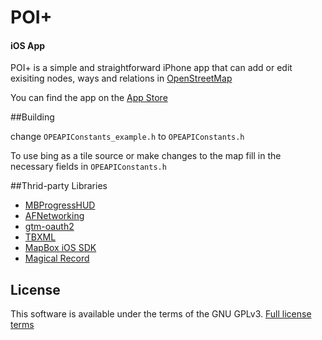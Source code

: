 # POI+
#### iOS App

POI+ is a simple and straightforward iPhone app that can add or edit exisiting nodes, ways and relations in [OpenStreetMap](http://openstreetmap.org)

You can find the app on the [App Store](https://itunes.apple.com/us/app/poi+-open-street-map-poi-editor/id518401562?ls=1&mt=8)

##Building

change `OPEAPIConstants_example.h` to `OPEAPIConstants.h`

To use bing as a tile source or make changes to the map fill in the necessary fields in `OPEAPIConstants.h`



##Thrid-party Libraries

- [MBProgressHUD](https://github.com/jdg/MBProgressHUD)
- [AFNetworking](https://github.com/AFNetworking/AFNetworking)
- [gtm-oauth2](http://code.google.com/p/gtm-oauth2/)
- [TBXML](https://github.com/71squared/TBXML)
- [MapBox iOS SDK](https://github.com/mapbox/mapbox-ios-sdk)
- [Magical Record](https://github.com/magicalpanda/MagicalRecord)

## License
This software is available under the terms of the GNU GPLv3. [Full license terms](http://www.gnu.org/licenses/gpl.html)